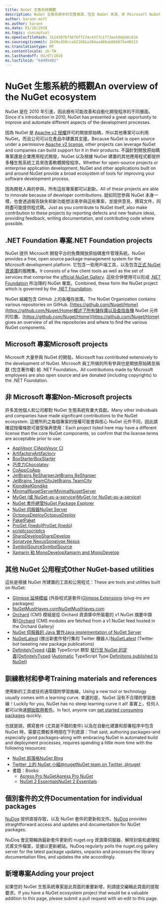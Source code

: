 ```yaml
---
title: NuGet 生態系統概觀
description: NuGet 生態系統中的完整資源，包含 NuGet 來源、非 Microsoft NuGet 專案、公用程式和訓練教材。
author: karann-msft
ms.author: karann
ms.date: 01/18/2018
ms.topic: conceptual
ms.openlocfilehash: 31243076f36f6ff274c4377c1773ea59dda8c834
ms.sourcegitcommit: 2b50c450cca521681a384aa466ab666679a40213
ms.translationtype: MT
ms.contentlocale: zh-TW
ms.lasthandoff: 04/07/2020
ms.locfileid: "64495492"
---
```

# <a name="an-overview-of-the-nuget-ecosystem"></a><span data-ttu-id="d00db-103">NuGet 生態系統的概觀</span><span class="sxs-lookup"><span data-stu-id="d00db-103">An overview of the NuGet ecosystem</span></span>

<span data-ttu-id="d00db-104">NuGet 是在 2010 年引進，因此極有可能改善和自動化開發程序的不同層面。</span><span class="sxs-lookup"><span data-stu-id="d00db-104">Since it's introduction in 2010, NuGet has presented a great opportunity to improve and automate different aspects of the development processes.</span></span>

<span data-ttu-id="d00db-105">因為 NuGet 是 [Apache v2 授權](http://choosealicense.com/licenses/apache/)許可的開放原始碼，所以其他專案可以利用 NuGet，而且公司可以在產品中建置其支援。</span><span class="sxs-lookup"><span data-stu-id="d00db-105">Because NuGet is open source under a permissive [Apache v2 license](http://choosealicense.com/licenses/apache/), other projects can leverage NuGet and companies can build support for it in their products.</span></span> <span data-ttu-id="d00db-106">不論針對開放原始碼專案還是企業應用程式開發，NuGet 以及根據 NuGet 建置的其他應用程式都提供多種生態系統工具來改善軟體開發程序。</span><span class="sxs-lookup"><span data-stu-id="d00db-106">Whether for open-source projects or enterprise application development, NuGet and other applications built on and around NuGet provide a broad ecosystem of tools for improving your software development process.</span></span>

<span data-ttu-id="d00db-107">因為開發人員的參與，所有這些專案都可以創新。</span><span class="sxs-lookup"><span data-stu-id="d00db-107">All of these projects are able to innovate because of developer contributions.</span></span> <span data-ttu-id="d00db-108">就如同您參與 NuGet 本身一樣，也會透過報告缺失和新功能想法來參與這些專案，並提供意見、撰寫文件，同時盡可能提供程式碼。</span><span class="sxs-lookup"><span data-stu-id="d00db-108">Just as you contribute to NuGet itself, also make contribution to these projects by reporting defects and new feature ideas, providing feedback, writing documentation, and contributing code where possible.</span></span>

## <a name="net-foundation-projects"></a><span data-ttu-id="d00db-109">.NET Foundation 專案</span><span class="sxs-lookup"><span data-stu-id="d00db-109">.NET Foundation projects</span></span>

<span data-ttu-id="d00db-110">NuGet 提供 Microsoft 開發平台的免費開放原始碼套件管理系統。</span><span class="sxs-lookup"><span data-stu-id="d00db-110">NuGet provides a free, open source package management system for the Microsoft development platform.</span></span> <span data-ttu-id="d00db-111">它包含一些用戶端工具，以及包含[正式 NuGet 資源庫](http://www.nuget.org)的服務集。</span><span class="sxs-lookup"><span data-stu-id="d00db-111">It consists of a few client tools as well as the set of services that comprise the [official NuGet Gallery](http://www.nuget.org).</span></span> <span data-ttu-id="d00db-112">這些合併使用可以形成 [.NET Foundation](http://www.dotnetfoundation.org/) 所治理的 NuGet 專案。</span><span class="sxs-lookup"><span data-stu-id="d00db-112">Combined, these form the NuGet project which is governed by the [.NET Foundation](http://www.dotnetfoundation.org/).</span></span>

<span data-ttu-id="d00db-113">NuGet 組織包含 GitHub 上的各種存放庫。</span><span class="sxs-lookup"><span data-stu-id="d00db-113">The NuGet Organization contains various repositories on GitHub.</span></span> <span data-ttu-id="d00db-114">[https://github.com/Nuget/Home](https://github.com/Nuget/Home)概述了所有儲存庫以及查找各種 NuGet 元件的位置。</span><span class="sxs-lookup"><span data-stu-id="d00db-114">[https://github.com/Nuget/Home](https://github.com/Nuget/Home) gives an overview of all the repositories and where to find the various NuGet components.</span></span>

## <a name="microsoft-projects"></a><span data-ttu-id="d00db-115">Microsoft 專案</span><span class="sxs-lookup"><span data-stu-id="d00db-115">Microsoft projects</span></span>

<span data-ttu-id="d00db-116">Microsoft 大量參與 NuGet 的開發。</span><span class="sxs-lookup"><span data-stu-id="d00db-116">Microsoft has contributed extensively to the development of NuGet.</span></span> <span data-ttu-id="d00db-117">Microsoft 員工所做的所有參與也是開放原始碼並捐獻 (包含著作權) 給 .NET Foundation。</span><span class="sxs-lookup"><span data-stu-id="d00db-117">All contributions made by Microsoft employees are also open source and are donated (including copyrights) to the .NET Foundation.</span></span>

## <a name="non-microsoft-projects"></a><span data-ttu-id="d00db-118">非 Microsoft 專案</span><span class="sxs-lookup"><span data-stu-id="d00db-118">Non-Microsoft projects</span></span>

<span data-ttu-id="d00db-119">許多其他個人和公司都對 NuGet 生態系統有重大貢獻。</span><span class="sxs-lookup"><span data-stu-id="d00db-119">Many other individuals and companies have made significant contributions to the NuGet ecosystem.</span></span> <span data-ttu-id="d00db-120">這裡所列之每個專案的授權可能會與核心 NuGet 元件不同，因此請確認授權條款可接受後再使用：</span><span class="sxs-lookup"><span data-stu-id="d00db-120">Each project listed here may have a different license than the core NuGet components, so confirm that the license terms are acceptable prior to use:</span></span>

- [<span data-ttu-id="d00db-121">AppVeyor CI</span><span class="sxs-lookup"><span data-stu-id="d00db-121">AppVeyor CI</span></span>](https://www.appveyor.com/)
- [<span data-ttu-id="d00db-122">Artifactory</span><span class="sxs-lookup"><span data-stu-id="d00db-122">Artifactory</span></span>](https://www.jfrog.com/artifactory/)
- [<span data-ttu-id="d00db-123">BoxStarter</span><span class="sxs-lookup"><span data-stu-id="d00db-123">BoxStarter</span></span>](http://boxstarter.org/)
- [<span data-ttu-id="d00db-124">巧克力</span><span class="sxs-lookup"><span data-stu-id="d00db-124">Chocolatey</span></span>](https://chocolatey.org/)
- [<span data-ttu-id="d00db-125">CoApp</span><span class="sxs-lookup"><span data-stu-id="d00db-125">CoApp</span></span>](http://coapp.org/)
- [<span data-ttu-id="d00db-126">JetBrains ReSharper</span><span class="sxs-lookup"><span data-stu-id="d00db-126">JetBrains ReSharper</span></span>](https://resharper-plugins.jetbrains.com/)
- [<span data-ttu-id="d00db-127">JetBrains TeamCity</span><span class="sxs-lookup"><span data-stu-id="d00db-127">JetBrains TeamCity</span></span>](https://www.jetbrains.com/teamcity/)
- [<span data-ttu-id="d00db-128">Klondike</span><span class="sxs-lookup"><span data-stu-id="d00db-128">Klondike</span></span>](https://github.com/themotleyfool/Klondike)
- [<span data-ttu-id="d00db-129">MinimalNugetServer</span><span class="sxs-lookup"><span data-stu-id="d00db-129">MinimalNugetServer</span></span>](https://github.com/TanukiSharp/MinimalNugetServer)
- [<span data-ttu-id="d00db-130">MyGet (或 NuGet-as-a-service)</span><span class="sxs-lookup"><span data-stu-id="d00db-130">MyGet (or NuGet-as-a-service)</span></span>](http://www.myget.org/)
- [<span data-ttu-id="d00db-131">NuGet 套件總管</span><span class="sxs-lookup"><span data-stu-id="d00db-131">NuGet Package Explorer</span></span>](https://github.com/NuGetPackageExplorer/NuGetPackageExplorer)
- [<span data-ttu-id="d00db-132">NuGet 伺服器</span><span class="sxs-lookup"><span data-stu-id="d00db-132">NuGet Server</span></span>](http://nugetserver.net/)
- [<span data-ttu-id="d00db-133">OctopusDeploy</span><span class="sxs-lookup"><span data-stu-id="d00db-133">OctopusDeploy</span></span>](https://octopus.com/)
- [<span data-ttu-id="d00db-134">Paket</span><span class="sxs-lookup"><span data-stu-id="d00db-134">Paket</span></span>](https://fsprojects.github.io/Paket/)
- [<span data-ttu-id="d00db-135">ProGet (Inedo)</span><span class="sxs-lookup"><span data-stu-id="d00db-135">ProGet (Inedo)</span></span>](http://inedo.com/proget)
- [<span data-ttu-id="d00db-136">scriptcs</span><span class="sxs-lookup"><span data-stu-id="d00db-136">scriptcs</span></span>](http://scriptcs.net/)
- [<span data-ttu-id="d00db-137">SharpDevelop</span><span class="sxs-lookup"><span data-stu-id="d00db-137">SharpDevelop</span></span>](http://community.sharpdevelop.net/blogs/mattward/archive/2011/01/23/NuGetSupportInSharpDevelop.aspx)
- [<span data-ttu-id="d00db-138">Sonatype Nexus</span><span class="sxs-lookup"><span data-stu-id="d00db-138">Sonatype Nexus</span></span>](http://www.sonatype.com/nexus-repository-sonatype)
- [<span data-ttu-id="d00db-139">SymbolSource</span><span class="sxs-lookup"><span data-stu-id="d00db-139">SymbolSource</span></span>](http://www.symbolsource.org/Public)
- [<span data-ttu-id="d00db-140">Xamarin 和 MonoDevelop</span><span class="sxs-lookup"><span data-stu-id="d00db-140">Xamarin and MonoDevelop</span></span>](https://github.com/mrward/monodevelop-nuget-addin)

## <a name="other-nuget-based-utilities"></a><span data-ttu-id="d00db-141">其他 NuGet 公用程式</span><span class="sxs-lookup"><span data-stu-id="d00db-141">Other NuGet-based utilities</span></span>

<span data-ttu-id="d00db-142">這些是根據 NuGet 所建置的工具和公用程式：</span><span class="sxs-lookup"><span data-stu-id="d00db-142">These are tools and utilities built on NuGet:</span></span>

- <span data-ttu-id="d00db-143">[Glimpse 延伸模組](http://getglimpse.com/Packages) (外掛程式是套件)</span><span class="sxs-lookup"><span data-stu-id="d00db-143">[Glimpse Extensions](http://getglimpse.com/Packages) (plug-ins are packages)</span></span>
- [<span data-ttu-id="d00db-144">NuGetMustHaves.com</span><span class="sxs-lookup"><span data-stu-id="d00db-144">NuGetMustHaves.com</span></span>](http://nugetmusthaves.com/)
- <span data-ttu-id="d00db-145">[Orchard](http://www.orchardproject.net/) (CMS 模組是從 Orchard 資源庫中所裝載的 v1 NuGet 摘要中擷取)</span><span class="sxs-lookup"><span data-stu-id="d00db-145">[Orchard](http://www.orchardproject.net/) (CMS modules are fetched from a v1 NuGet feed hosted in the Orchard Gallery)</span></span>
- [<span data-ttu-id="d00db-146">NuGet 伺服器的 Java 實作</span><span class="sxs-lookup"><span data-stu-id="d00db-146">Java implementation of NuGet Server</span></span>](http://jonnyzzz.com/blog/2012/03/07/nuget-server-in-pure-java/)
- <span data-ttu-id="d00db-147">[NuGetLatest](https://twitter.com/NuGetLatest) (推出新套件發行集的 Twitter 機器人)</span><span class="sxs-lookup"><span data-stu-id="d00db-147">[NuGetLatest](https://twitter.com/NuGetLatest) (Twitter bot tweeting new package publications)</span></span>
- <span data-ttu-id="d00db-148">[DefinitelyTyped](http://definitelytyped.org/) ([自動](https://github.com/DefinitelyTyped/NugetAutomation/) TypeScript 類型 [發行至 NuGet 的定義](http://www.nuget.org/packages?q=DefinitelyTyped))</span><span class="sxs-lookup"><span data-stu-id="d00db-148">[DefinitelyTyped](http://definitelytyped.org/) ([Automatic](https://github.com/DefinitelyTyped/NugetAutomation/) TypeScript Type [Definitions published to NuGet](http://www.nuget.org/packages?q=DefinitelyTyped))</span></span>

## <a name="training-materials-and-references"></a><span data-ttu-id="d00db-149">訓練教材和參考</span><span class="sxs-lookup"><span data-stu-id="d00db-149">Training materials and references</span></span>

<span data-ttu-id="d00db-150">使用新的工具或技術通常隨附學習曲線。</span><span class="sxs-lookup"><span data-stu-id="d00db-150">Using a new tool or technology usually comes with a learning curve.</span></span> <span data-ttu-id="d00db-151">幸運的是，NuGet 沒有不合理的學習曲線！</span><span class="sxs-lookup"><span data-stu-id="d00db-151">Luckily for you, NuGet has no steep learning curve it all!</span></span> <span data-ttu-id="d00db-152">事實上，任何人都可以快速[開始取用套件](../quickstart/use-a-package.md)。</span><span class="sxs-lookup"><span data-stu-id="d00db-152">In fact, anyone can [get started consuming packages](../quickstart/use-a-package.md) quickly.</span></span>

<span data-ttu-id="d00db-153">也就是說，撰寫套件 (尤其是不錯的套件) 以及在自動化建置和部署程序中包含 NuGet 時，需要花費較多時間在下列資源：</span><span class="sxs-lookup"><span data-stu-id="d00db-153">That said, authoring packages–and especially good packages–along with  embracing NuGet in automated build and deployment processes, requires spending a little more time with the following resources:</span></span>

- [<span data-ttu-id="d00db-154">NuGet 部落格</span><span class="sxs-lookup"><span data-stu-id="d00db-154">NuGet Blog</span></span>](http://blog.nuget.org/)
- [<span data-ttu-id="d00db-155">Twitter 上的 NuGet 小組@nuget</span><span class="sxs-lookup"><span data-stu-id="d00db-155">NuGet team on Twitter, @nuget</span></span>](http://twitter.com/nuget)
- <span data-ttu-id="d00db-156">書籍：</span><span class="sxs-lookup"><span data-stu-id="d00db-156">Books:</span></span>
  - [<span data-ttu-id="d00db-157">Apress Pro NuGet</span><span class="sxs-lookup"><span data-stu-id="d00db-157">Apress Pro NuGet</span></span>](http://bit.ly/ProNuGet)
  - [<span data-ttu-id="d00db-158">NuGet 2 Essentials</span><span class="sxs-lookup"><span data-stu-id="d00db-158">NuGet 2 Essentials</span></span>](http://www.amazon.com/NuGet-2-Essentials-Damir-Arh-ebook/dp/B00GTQD5M4)

## <a name="documentation-for-individual-packages"></a><span data-ttu-id="d00db-159">個別套件的文件</span><span class="sxs-lookup"><span data-stu-id="d00db-159">Documentation for individual packages</span></span>

<span data-ttu-id="d00db-160">[NuDoq](http://nudoq.org) 提供直接存取，以及 NuGet 套件的更新和文件。</span><span class="sxs-lookup"><span data-stu-id="d00db-160">[NuDoq](http://nudoq.org) provides straightforward access and updates and documentation for NuGet packages.</span></span>

<span data-ttu-id="d00db-161">NuDoq 會定期輪詢最新套件更新的 nuget.org 資源庫伺服器、解除封裝和處理程式庫文件檔案，並據以更新網站。</span><span class="sxs-lookup"><span data-stu-id="d00db-161">NuDoq regularly polls the nuget.org gallery server for the latest package updates, unpacks and processes the library documentation files, and updates the site accordingly.</span></span>

## <a name="adding-your-project"></a><span data-ttu-id="d00db-162">新增專案</span><span class="sxs-lookup"><span data-stu-id="d00db-162">Adding your project</span></span>

<span data-ttu-id="d00db-163">如果您的 NuGet 生態系統專案是此頁面的重要新增，則請提交編輯此頁面的提取要求。</span><span class="sxs-lookup"><span data-stu-id="d00db-163">If you have a NuGet ecosystem project that would be a valuable addition to this page, please  submit a pull request with an edit to this page.</span></span>
